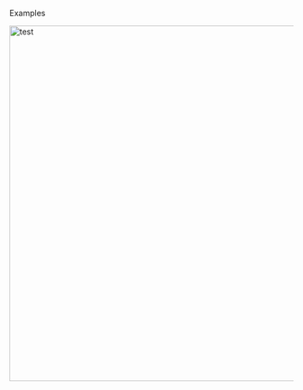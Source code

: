 Examples

<img width="630" alt="test" src="https://user-images.githubusercontent.com/43816262/63652668-6245e580-c780-11e9-9671-4261a9a0e0d4.png">
